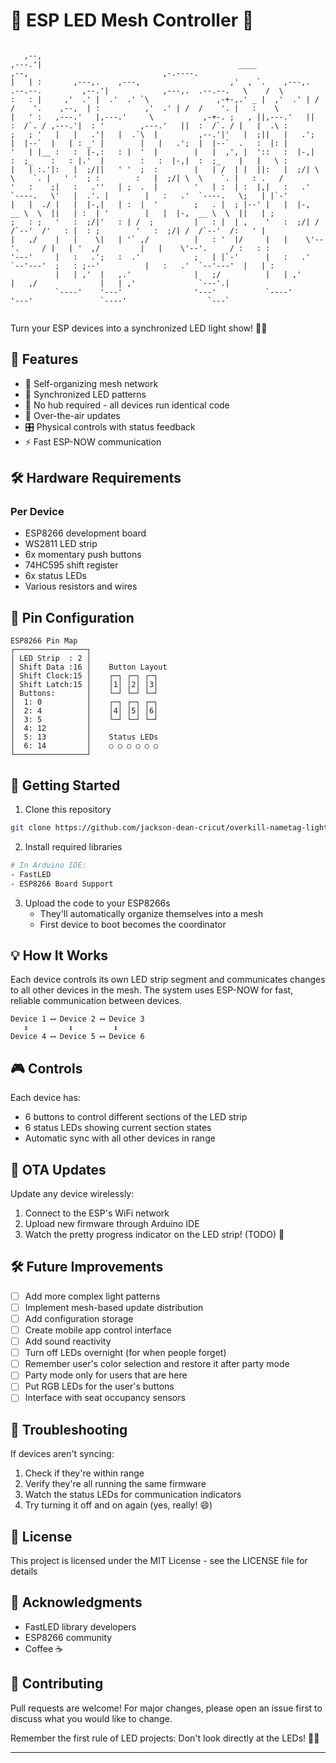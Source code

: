 # 🌟 ESP LED Mesh Controller 🌟

```

   ,--,                                                                                                                              
,---.'|                                            ____                                ,--,                              ,-.----.    
|   | :       ,---,.    ,---,                    ,'  , `.    ,---,.  .--.--.         ,--.'|            ,---,.  .--.--.   \    /  \   
:   : |     ,'  .' |  .'  .' `\               ,-+-,.' _ |  ,'  .' | /  /    '.    ,--,  | :          ,'  .' | /  /    '. |   :    \  
|   ' :   ,---.'   |,---.'     \           ,-+-. ;   , ||,---.'   ||  :  /`. / ,---.'|  : '        ,---.'   ||  :  /`. / |   |  .\ : 
;   ; '   |   |   .'|   |  .`\  |         ,--.'|'   |  ;||   |   .';  |  |--`  |   | : _' |        |   |   .';  |  |--`  .   :  |: | 
'   | |__ :   :  |-,:   : |  '  |        |   |  ,', |  '::   :  |-,|  :  ;_    :   : |.'  |        :   :  |-,|  :  ;_    |   |   \ : 
|   | :.'|:   |  ;/||   ' '  ;  :        |   | /  | |  ||:   |  ;/| \  \    `. |   ' '  ; :        :   |  ;/| \  \    `. |   : .   / 
'   :    ;|   :   .''   | ;  .  |        '   | :  | :  |,|   :   .'  `----.   \'   |  .'. |        |   :   .'  `----.   \;   | |`-'  
|   |  ./ |   |  |-,|   | :  |  '        ;   . |  ; |--' |   |  |-,  __ \  \  ||   | :  | '        |   |  |-,  __ \  \  ||   | ;     
;   : ;   '   :  ;/|'   : | /  ;         |   : |  | ,    '   :  ;/| /  /`--'  /'   : |  : ;        '   :  ;/| /  /`--'  /:   ' |     
|   ,/    |   |    \|   | '` ,/          |   : '  |/     |   |    \'--'.     / |   | '  ,/         |   |    \'--'.     / :   : :     
'---'     |   :   .';   :  .'            ;   | |`-'      |   :   .'  `--'---'  ;   : ;--'          |   :   .'  `--'---'  |   | :     
          |   | ,'  |   ,.'              |   ;/          |   | ,'              |   ,/              |   | ,'              `---'.|     
          `----'    '---'                '---'           `----'                '---'               `----'                  `---`     
                                                                                                                                     

```

Turn your ESP devices into a synchronized LED light show! 🎪✨

## 🎯 Features

- 🔄 Self-organizing mesh network
- 🎨 Synchronized LED patterns
- 🔧 No hub required - all devices run identical code
- 📡 Over-the-air updates
- 🎛️ Physical controls with status feedback
- ⚡ Fast ESP-NOW communication

## 🛠️ Hardware Requirements

### Per Device
- ESP8266 development board
- WS2811 LED strip
- 6x momentary push buttons
- 74HC595 shift register
- 6x status LEDs
- Various resistors and wires

## 📌 Pin Configuration

```
ESP8266 Pin Map
┌────────────────┐
│ LED Strip  : 2 │
│ Shift Data :16 │    Button Layout
│ Shift Clock:15 │    ┌─┐ ┌─┐ ┌─┐
│ Shift Latch:15 │    │1│ │2│ │3│
│ Buttons:       │    └─┘ └─┘ └─┘
│  1: 0          │    ┌─┐ ┌─┐ ┌─┐
│  2: 4          │    │4│ │5│ │6│
│  3: 5          │    └─┘ └─┘ └─┘
│  4: 12         │
│  5: 13         │    Status LEDs
│  6: 14         │    ○ ○ ○ ○ ○ ○
└────────────────┘
```

## 🚀 Getting Started

1. Clone this repository
```bash
git clone https://github.com/jackson-dean-cricut/overkill-nametag-lights.git
```

2. Install required libraries
```bash
# In Arduino IDE:
- FastLED
- ESP8266 Board Support
```

3. Upload the code to your ESP8266s
   - They'll automatically organize themselves into a mesh
   - First device to boot becomes the coordinator

## 💡 How It Works

Each device controls its own LED strip segment and communicates changes to all other devices in the mesh. The system uses ESP-NOW for fast, reliable communication between devices.

```
Device 1 ⟷ Device 2 ⟷ Device 3
   ↕         ↕         ↕
Device 4 ⟷ Device 5 ⟷ Device 6
```

## 🎮 Controls

Each device has:
- 6 buttons to control different sections of the LED strip
- 6 status LEDs showing current section states
- Automatic sync with all other devices in range

## 🔄 OTA Updates

Update any device wirelessly:
1. Connect to the ESP's WiFi network
2. Upload new firmware through Arduino IDE
3. Watch the pretty progress indicator on the LED strip! (TODO) 🌈

## 🛠️ Future Improvements

- [ ] Add more complex light patterns
- [ ] Implement mesh-based update distribution
- [ ] Add configuration storage
- [ ] Create mobile app control interface
- [ ] Add sound reactivity
- [ ] Turn off LEDs overnight (for when people forget)
- [ ] Remember user's color selection and restore it after party mode
- [ ] Party mode only for users that are here
- [ ] Put RGB LEDs for the user's buttons
- [ ] Interface with seat occupancy sensors

## 🐛 Troubleshooting

If devices aren't syncing:
1. Check if they're within range
2. Verify they're all running the same firmware
3. Watch the status LEDs for communication indicators
4. Try turning it off and on again (yes, really! 😄)

## 📝 License

This project is licensed under the MIT License - see the LICENSE file for details

## 🙏 Acknowledgments

- FastLED library developers
- ESP8266 community
- Coffee ☕

## 🤝 Contributing

Pull requests are welcome! For major changes, please open an issue first to discuss what you would like to change.

Remember the first rule of LED projects: Don't look directly at the LEDs! 👀✨

---
